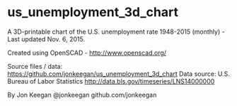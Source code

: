 # us_unemployment_3d_chart
A 3D-printable chart of the U.S. unemployment rate 1948-2015 (monthly) - Last updated Nov. 6, 2015.

Created using OpenSCAD - http://www.openscad.org/

Source files / data: https://github.com/jonkeegan/us_unemployment_3d_chart
Data source:  U.S. Bureau of Labor Statistics http://data.bls.gov/timeseries/LNS14000000

By Jon Keegan 
@jonkeegan
github.com/jonkeegan